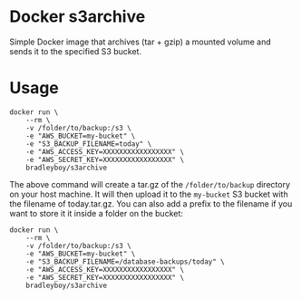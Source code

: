 Docker s3archive
================

Simple Docker image that archives (tar + gzip) a mounted volume and sends it to the specified S3 bucket.

# Usage

```
docker run \
	--rm \
	-v /folder/to/backup:/s3 \
	-e "AWS_BUCKET=my-bucket" \
	-e "S3_BACKUP_FILENAME=today" \
	-e "AWS_ACCESS_KEY=XXXXXXXXXXXXXXXXX" \
	-e "AWS_SECRET_KEY=XXXXXXXXXXXXXXXXX" \
	bradleyboy/s3archive
```

The above command will create a tar.gz of the `/folder/to/backup` directory on your host machine. It will then upload it to the `my-bucket` S3 bucket with the filename of today.tar.gz. You can also add a prefix to the filename if you want to store it it inside a folder on the bucket:

```
docker run \
	--rm \
	-v /folder/to/backup:/s3 \
	-e "AWS_BUCKET=my-bucket" \
	-e "S3_BACKUP_FILENAME=/database-backups/today" \
	-e "AWS_ACCESS_KEY=XXXXXXXXXXXXXXXXX" \
	-e "AWS_SECRET_KEY=XXXXXXXXXXXXXXXXX" \
	bradleyboy/s3archive
```